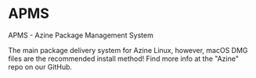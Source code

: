 # APMS

APMS - Azine Package Management System

The main package delivery system for Azine Linux, however, macOS DMG files are the recommended install method! Find more info at the "Azine" repo on our GitHub.
